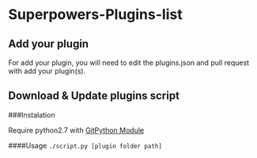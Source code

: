# Superpowers-Plugins-list

## Add your plugin

For add your plugin, you will need to edit the plugins.json and pull request with add your plugin(s). 



## Download & Update plugins script

###Instalation

Require python2.7 with [GitPython Module](gitpython.readthedocs.org/en/latest/)

####Usage
`./script.py [plugin folder path]`



